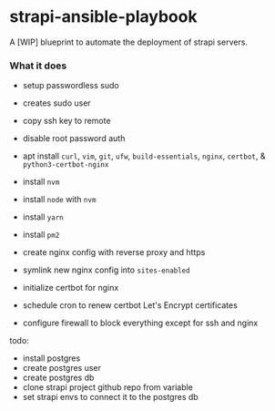 # strapi-ansible-playbook

A [WIP] blueprint to automate the deployment of strapi servers.

### What it does
- setup passwordless sudo
- creates sudo user
- copy ssh key to remote
- disable root password auth
- apt install `curl`, `vim`, `git`, `ufw`, `build-essentials`, `nginx`, `certbot`, & `python3-certbot-nginx`
- install `nvm`
- install `node` with `nvm`
- install `yarn`
- install `pm2`

- create nginx config with reverse proxy and https
- symlink new nginx config into `sites-enabled`
- initialize certbot for nginx
- schedule cron to renew certbot Let's Encrypt certificates

- configure firewall to block everything except for ssh and nginx


todo:
- install postgres
- create postgres user
- create postgres db
- clone strapi project github repo from variable
- set strapi envs to connect it to the postgres db
